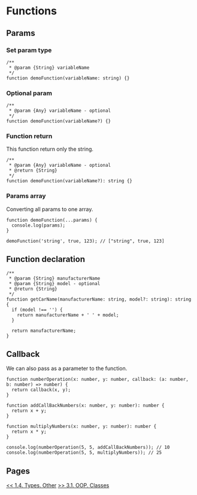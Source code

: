 # Functions

## Params

### Set param type

```TS
/**
 * @param {String} variableName
 */
function demoFunction(variableName: string) {}
```

### Optional param

```TS
/**
 * @param {Any} variableName - optional
 */
function demoFunction(variableName?) {}
```

### Function return

This function return only the string.

```TS
/**
 * @param {Any} variableName - optional
 * @return {String}
 */
function demoFunction(variableName?): string {}
```

### Params array

Converting all params to one array.

```TS
function demoFunction(...params) {
  console.log(params);
}

demoFunction('string', true, 123); // ["string", true, 123]
```

## Function declaration

```TS
/**
 * @param {String} manufacturerName
 * @param {String} model - optional
 * @return {String}
 */
function getCarName(manufacturerName: string, model?: string): string {
  if (model !== '') {
    return manufacturerName + ' ' + model;
  }

  return manufacturerName;
}
```

## Callback

We can also pass as a parameter to the function.

```TS
function numberOperation(x: number, y: number, callback: (a: number, b: number) => number) {
  return callback(x, y);
}

function addCallBackNumbers(x: number, y: number): number {
  return x + y;
}

function multiplyNumbers(x: number, y: number): number {
  return x * y;
}

console.log(numberOperation(5, 5, addCallBackNumbers)); // 10
console.log(numberOperation(5, 5, multiplyNumbers)); // 25
```

## Pages

[<< 1.4. Types. Other](https://github.com/BrooonS/TypeScript-presentation/blob/master/presentation/1.4.%20Types.%20Other.md)
[>> 3.1. OOP. Classes](https://github.com/BrooonS/TypeScript-presentation/blob/master/presentation/3.1.%20OOP.%20Classes.md)
